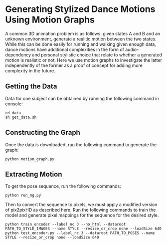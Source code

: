 # Generating Stylized Dance Motions Using Motion Graphs

A common 3D animation problem is as follows: given states A and B and an unknown environment, generate a realitic motion between the two states. While this can be done easily for running and walking given enough data, dance motions have additional complexities in the form of audio-dependency and personal stylistic choice that relate to whether a generated motion is realistic or not. Here we use motion graphs to investigate the latter independently of the former as a proof of concept for adding more complexity in the future.

## Getting the Data

Data for one subject can be obtained by running the following command in console:
```
cd data
sh get_data.sh
```

## Constructing the Graph

Once the data is downloaded, run the following command to generate the graph:
```
python motion_graph.py
```

## Extracting Motion

To get the pose sequence, run the following commands:
```
python run_mg.py
```

Then to convert the sequence to pixels, we must apply a modified version of pix2pixHD as described here. Run the following commands to train the model and generate pixel mappings for the sequence for the desired style.

```
python train_encoder --label_nc 3 --no_html --dataroot PATH_TO_STYLE_IMAGES --name STYLE --resize_or_crop none --loadSize 640
python test_encoder.py --label_nc 3 --dataroot PATH_TO_POSES --name STYLE --resize_or_crop none --loadSize 640
```
